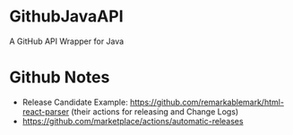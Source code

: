 # GithubJavaAPI
A GitHub API Wrapper for Java

# Github Notes

- Release Candidate Example: https://github.com/remarkablemark/html-react-parser (their actions for releasing and Change Logs)
- https://github.com/marketplace/actions/automatic-releases
